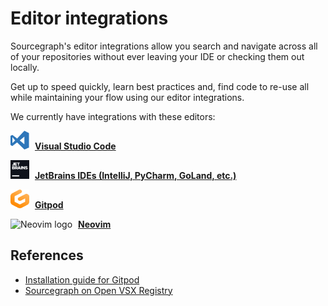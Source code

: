 # Editor integrations

Sourcegraph's editor integrations allow you search and navigate across all of your repositories without ever leaving your IDE or checking them out locally. 

Get up to speed quickly, learn best practices and, find code to re-use all while maintaining your flow using our editor integrations.

We currently have integrations with these editors:

<img src="img/editors/vscode.svg" alt="VS Code logo" width="30" height="30" style="margin-right:5px" /> **[Visual Studio Code](https://marketplace.visualstudio.com/items?itemName=sourcegraph.sourcegraph)**

<img src="img/editors/jetbrains.svg" alt="JetBrains logo" width="30" height="30" style="margin-right:5px" /> **[JetBrains IDEs (IntelliJ, PyCharm, GoLand, etc.)](https://plugins.jetbrains.com/plugin/9682-sourcegraph)**

<img src="img/gitpod.svg" alt="Gitpod logo" width="30" height="30" style="margin-right:5px" /> **[Gitpod](https://open-vsx.org/extension/sourcegraph/sourcegraph)**

<img src="img/neovim.svg" alt="Neovim logo" width="30" height="30" style="margin-right:5px" /> **[Neovim](https://github.com/sourcegraph/sg.nvim)**

## References

- [Installation guide for Gitpod](gitpod.md)
- [Sourcegraph on Open VSX Registry](https://open-vsx.org/extension/sourcegraph/sourcegraph)
